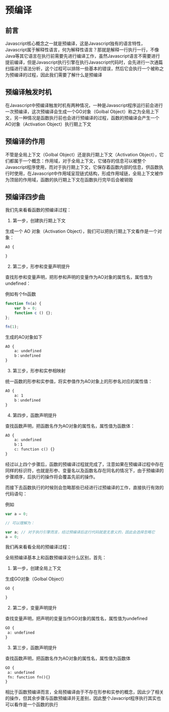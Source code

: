 # 预编译

## 前言

Javascript核心概念之一就是预编译，这是Javascript独有的语言特性，Javascript属于解释性语言，何为解释性语言？那就是解释一行执行一行，不像Java等其它语言在执行前需要先进行编译工作，虽然Javascript语言不需要进行提前编译，但是Javascript执行引擎在执行Javascript代码时，会先进行一次通篇扫描进行语法分析，这个过程可以排除一些基本的错误，然后它会执行一个被称之为预编译的过程，因此我们需要了解什么是预编译

## 预编译触发时机

在Javascript中预编译触发时机有两种情况，一种是Javascript程序运行前会进行一次预编译，这次预编译会生成一个GO对象（Golbal Object）称之为全局上下文，另一种情况是函数执行前也会进行预编译的过程，函数的预编译会产生一个AO对象（Activation Object）执行期上下文

## 预编译的作用

不管是全局上下文（Golbal Object）还是执行期上下文（Activation Object），它们都属于一个概念：作用域，对于全局上下文，它储存的信息可以被整个Javascript程序使用，而对于执行期上下文，它保存着函数内部的信息，供函数执行时使用，在Javascript中作用域呈现链式结构，形成作用域链，全局上下文被作为顶层的作用域，函数的执行期上下文在函数执行完毕后会被销毁


## 预编译四步曲

我们先来看看函数的预编译过程：

1. 第一步，创建执行期上下文

生成一个 AO 对象（Activation Object），我们可以把执行期上下文看作是一个对象：

```js
AO {

}
```

2. 第二步，形参和变量声明提升

查找形参和变量声明，把形参和声明的变量作为AO对象的属性名，属性值为undefined：

例如有个fn函数

```js
function fn(a) {
    var b = 0;
    function c () {};
};

fn(1);
```

生成的AO对象如下

```txt
AO {
    a: undefined
    b：undefined
}
```

3. 第三步，形参和实参相映射

统一函数的形参和实参值，将实参值作为AO对象上的形参名对应的属性值：

```txt
AO {
    a: 1
    b：undefined
}
```

4. 第四步，函数声明提升

查找函数声明，把函数名作为AO对象的属性名，属性值为函数体：

```txt
AO {
    a: undefined
    b：1
    c: function c() {}
}
```

经过以上四个步骤后，函数的预编译过程就完成了，注意如果在预编译过程中存在同样的标识符，也就是形参、变量名以及函数名存在同名的情况下，由于预编译的步骤顺序，后执行的操作将会覆盖先前的操作。

而接下去函数执行的时候则会忽略那些已经进行过预编译的工作，直接执行有效的代码语句：

例如

```js
var a = 0;

// 可以理解为：

var a; // 对于执行引擎而言，经过预编译后这行代码就是无意义的，因此会选择忽略它
a = 0;
```

我们再来看看全局的预编译过程：

全局预编译基本上和函数预编译没什么区别，首先：

1. 第一步，创建全局上下文

生成GO对象（Golbal Object）

```txt
GO {

}
```

2. 第二步，变量声明提升

查找变量声明，把声明的变量当作GO对象的属性名，属性值为undefined

```txt
GO {
 a: undefined
}
```

3. 第三步，函数声明提升

查找函数声明，把函数名作为AO对象的属性名，属性值为函数体

```txt
GO {
 a: undefined
 fn: function fn(){}
} 
```

相比于函数预编译而言，全局预编译由于不存在形参和实参的概念，因此少了相关的操作，但其余步骤与函数预编译并无差别，因此整个Javacript程序执行其实也可以看作是一个函数的执行
